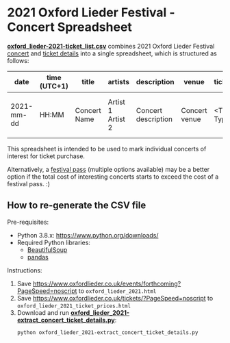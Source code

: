2021 Oxford Lieder Festival - Concert Spreadsheet
=========

[**oxford_lieder-2021-ticket_list.csv**](oxford_lieder-2021-ticket_list.csv) combines 2021 Oxford Lieder Festival [concert](https://www.oxfordlieder.co.uk/events/forthcoming) and [ticket details](https://www.oxfordlieder.co.uk/tickets) into a single spreadsheet, which is structured as follows:

date|time (UTC+1)|title|artists|description|venue| ticket_type|venue_type|is_streaming|ticket_price_gbp| interested|categories|short_url|long_url
--|--|--|--|--|--|--|--|--|--|--|--|--|--
2021-mm-dd|HH:MM|Concert Name|Artist 1 Artist 2|Concert description|Concert venue|\<Ticket Type\>|\<Venue type - in-person, streaming, or both\>|0 or 1|\<price in GBP\>|0 or 1|\<category tag\>|/event/xxxx|https://www.oxfordlieder.co.uk/event/xxxx

This spreadsheet is intended to be used to mark individual concerts of interest for ticket purchase.

Alternatively, a [festival pass](https://www.oxfordlieder.co.uk/tickets#festival) (multiple options available) may be a better option if the total cost of interesting concerts starts to exceed the cost of a festival pass. :)

## How to re-generate the CSV file <a name="howto_generate_csv"></a>

Pre-requisites:
* Python 3.8.x: https://www.python.org/downloads/
* Required Python libraries:
  * [BeautifulSoup](https://www.crummy.com/software/BeautifulSoup/)
  * [pandas](https://pandas.pydata.org)

Instructions:
1. Save https://www.oxfordlieder.co.uk/events/forthcoming?PageSpeed=noscript to `oxford_lieder_2021.html`
2. Save https://www.oxfordlieder.co.uk/tickets/?PageSpeed=noscript to `oxford_lieder_2021_ticket_prices.html`
3. Download and run 
[**oxford_lieder_2021-extract_concert_ticket_details.py**](oxford_lieder_2021-extract_concert_ticket_details.py):
    ```
    python oxford_lieder_2021-extract_concert_ticket_details.py
    ```